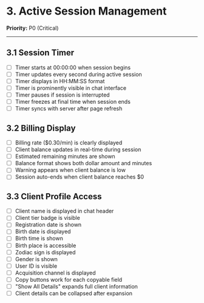 # 3. Active Session Management

**Priority:** P0 (Critical)

---

## 3.1 Session Timer

- [ ] Timer starts at 00:00:00 when session begins
- [ ] Timer updates every second during active session
- [ ] Timer displays in HH:MM:SS format
- [ ] Timer is prominently visible in chat interface
- [ ] Timer pauses if session is interrupted
- [ ] Timer freezes at final time when session ends
- [ ] Timer syncs with server after page refresh

## 3.2 Billing Display

- [ ] Billing rate ($0.30/min) is clearly displayed
- [ ] Client balance updates in real-time during session
- [ ] Estimated remaining minutes are shown
- [ ] Balance format shows both dollar amount and minutes
- [ ] Warning appears when client balance is low
- [ ] Session auto-ends when client balance reaches $0

## 3.3 Client Profile Access

- [ ] Client name is displayed in chat header
- [ ] Client tier badge is visible
- [ ] Registration date is shown
- [ ] Birth date is displayed
- [ ] Birth time is shown
- [ ] Birth place is accessible
- [ ] Zodiac sign is displayed
- [ ] Gender is shown
- [ ] User ID is visible
- [ ] Acquisition channel is displayed
- [ ] Copy buttons work for each copyable field
- [ ] "Show All Details" expands full client information
- [ ] Client details can be collapsed after expansion
